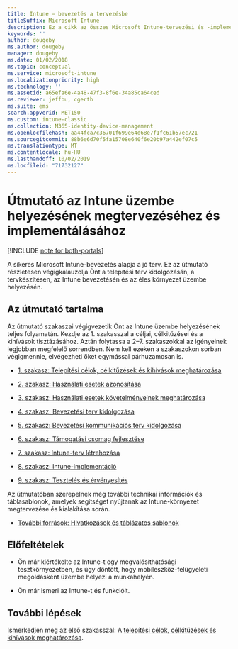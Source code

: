 ```yaml
---
title: Intune – bevezetés a tervezésbe
titleSuffix: Microsoft Intune
description: Ez a cikk az összes Microsoft Intune-tervezési és -implementálási szakasz közös bevezetője. A célok, használati esetek és követelmények meghatározását, bevezetési és kommunikációs tervek, támogatási, tesztelési és érvényesítési tervek létrehozását segítő eszközök.
keywords: ''
author: dougeby
ms.author: dougeby
manager: dougeby
ms.date: 01/02/2018
ms.topic: conceptual
ms.service: microsoft-intune
ms.localizationpriority: high
ms.technology: ''
ms.assetid: a65efa6e-4a48-47f3-8f6e-34a85ca64ced
ms.reviewer: jeffbu, cgerth
ms.suite: ems
search.appverid: MET150
ms.custom: intune-classic
ms.collection: M365-identity-device-management
ms.openlocfilehash: aa44fca7c36701f699e64d68e7f1fc61b57ec721
ms.sourcegitcommit: 88b6e6d70f5fa15708e640f6e20b97a442ef07c5
ms.translationtype: MT
ms.contentlocale: hu-HU
ms.lasthandoff: 10/02/2019
ms.locfileid: "71732127"
---
```

# <a name="intune-deployment-planning-design-and-implementation-guide"></a>Útmutató az Intune üzembe helyezésének megtervezéséhez és implementálásához

[!INCLUDE [note for both-portals](../../intune-classic/includes/note-for-both-portals.md)]

A sikeres Microsoft Intune-bevezetés alapja a jó terv. Ez az útmutató részletesen végigkalauzolja Önt a telepítési terv kidolgozásán, a tervkészítésen, az Intune bevezetésén és az éles környezet üzembe helyezésén.

## <a name="whats-included-in-this-guide"></a>Az útmutató tartalma

Az útmutató szakaszai végigvezetik Önt az Intune üzembe helyezésének teljes folyamatán. Kezdje az 1. szakasszal a céljai, célkitűzései és a kihívások tisztázásához. Aztán folytassa a 2–7. szakaszokkal az igényeinek legjobban megfelelő sorrendben. Nem kell ezeken a szakaszokon sorban végigmennie, elvégezheti őket egymással párhuzamosan is.

- [1. szakasz: Telepítési célok, célkitűzések és kihívások meghatározása](planning-guide-deployment-goals.md)

- [2. szakasz: Használati esetek azonosítása](planning-guide-scenarios.md)

- [3. szakasz: Használati esetek követelményeinek meghatározása](planning-guide-requirements.md)

- [4. szakasz: Bevezetési terv kidolgozása](planning-guide-rollout-plan.md)

- [5. szakasz: Bevezetési kommunikációs terv kidolgozása](planning-guide-communication-plan.md)

- [6. szakasz: Támogatási csomag fejlesztése](planning-guide-support-plan.md)

- [7. szakasz: Intune-terv létrehozása](planning-guide-design.md)

- [8. szakasz: Intune-implementáció](planning-guide-onboarding.md)

- [9. szakasz: Tesztelés és érvényesítés](planning-guide-test-validation.md)

Az útmutatóban szerepelnek még további technikai információk és táblasablonok, amelyek segítséget nyújtanak az Intune-környezet megtervezése és kialakítása során.

- [További források: Hivatkozások és táblázatos sablonok](planning-guide-resources.md)

## <a name="assumptions"></a>Előfeltételek

- Ön már kiértékelte az Intune-t egy megvalósíthatósági tesztkörnyezetben, és úgy döntött, hogy mobileszköz-felügyeleti megoldásként üzembe helyezi a munkahelyén.

- Ön már ismeri az Intune-t és funkcióit.

## <a name="next-steps"></a>További lépések

Ismerkedjen meg az első szakasszal: A [telepítési célok, célkitűzések és kihívások meghatározása](planning-guide-deployment-goals.md).
